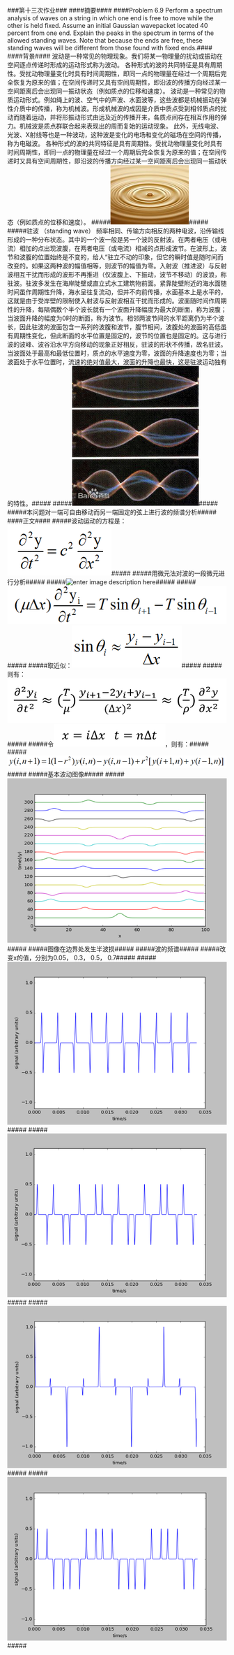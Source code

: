 ###第十三次作业###
####摘要####
####Problem 6.9 Perform a spectrum analysis of waves on a string in which one end is free to move while the other is held fixed. Assume an initial Gaussian wavepacket located 40 percent from one end. Explain the peaks in the spectrum in terms of the allowed standing waves. Note that because the ends are free, these standing waves will be different from those found with fixed ends.####
####背景####
波动是一种常见的物理现象。我们将某一物理量的扰动或振动在空间逐点传递时形成的运动形式称为波动。
各种形式的波的共同特征是具有周期性。受扰动物理量变化时具有时间周期性，即同一点的物理量在经过一个周期后完全恢复为原来的值；在空间传递时又具有空间周期性，即沿波的传播方向经过某一空间距离后会出现同一振动状态（例如质点的位移和速度）。
波动是一种常见的物质运动形式。例如绳上的波、空气中的声波、水面波等，这些波都是机械振动在弹性介质中的传播，称为机械波。形成机械波的成因是介质中质点受到相邻质点的扰动而随着运动，并将形振动形式由远及近的传播开来，各质点间存在相互作用的弹力。机械波是质点群联合起来表现出的周而复始的运动现象。
此外，无线电波、光波、X射线等也是一种波动，这种波是变化的电场和变化的磁场在空间的传播，称为电磁波。
各种形式的波的共同特征是具有周期性。受扰动物理量变化时具有时间周期性，即同一点的物理量在经过一个周期后完全恢复为原来的值；在空间传递时又具有空间周期性，即沿波的传播方向经过某一空间距离后会出现同一振动状态（例如质点的位移和速度）。
#####![enter image description here](https://github.com/hanshihao/compuational_physics_N2014301020016/blob/master/%E4%B8%8B%E8%BD%BD.jpg)#####
#####驻波 （standing wave） 频率相同、传输方向相反的两种电波，沿传输线形成的一种分布状态。其中的一个波一般是另一个波的反射波。在两者电压（或电流）相加的点出现波腹，在两者电压（或电流）相减的点形成波节。在波形上，波节和波腹的位置始终是不变的，给人“驻立不动的印象，但它的瞬时值是随时间而改变的。如果这两种波的幅值相等，则波节的幅值为零。入射波（推进波）与反射波相互干扰而形成的波形不再推进（仅波腹上、下振动，波节不移动）的波浪，称驻波。驻波多发生在海岸陡壁或直立式水工建筑物前面。紧靠陡壁附近的海水面随时间虽作周期性升降，海水呈往复流动，但并不向前传播，水面基本上是水平的，这就是由于受岸壁的限制使入射波与反射波相互干扰而形成的。波面随时间作周期性的升降，每隔偶数个半个波长就有一个波面升降幅度为最大的断面，称为波腹；当波面升降的幅度为0时的断面，称为波节。相邻两波节间的水平距离仍为半个波长，因此驻波的波面包含一系列的波腹和波节，腹节相间，波腹处的波面的高低虽有周期性变化，但此断面的水平位置是固定的，波节的位置也是固定的。这与进行波的波峰、波谷沿水平方向移动的现象正好相反，驻波的形状不传播，故名驻波。当波面处于最高和最低位置时，质点的水平速度为零，波面的升降速度也为零；当波面处于水平位置时，流速的绝对值最大，波面的升降也最快，这是驻波运动独有的特性。#####
#####![enter image description here](https://github.com/hanshihao/compuational_physics_N2014301020016/blob/master/bf096b63f6246b60cf120206ebf81a4c510fa2a0.jpg)#####
#####本问题对一端可自由移动而另一端固定的弦上进行波的频谱分析#####
####正文####
#####波动运动的方程是：![enter image description here](https://github.com/hanshihao/compuational_physics_N2014301020016/blob/master/QQ%E6%88%AA%E5%9B%BE20161219103524.png)#####
#####用微元法对波的一段微元进行分析#####
#####![enter image description here](https://github.com/hanshihao/compuational_physics_N2014301020016/blob/master/P61219-104019.jpg)#####
#####![enter image description here](https://github.com/hanshihao/compuational_physics_N2014301020016/blob/master/QQ%E6%88%AA%E5%9B%BE20161219104606.png)#####
#####取近似：![enter image description here](https://github.com/hanshihao/compuational_physics_N2014301020016/blob/master/QQ%E6%88%AA%E5%9B%BE20161219104935.png)#####
#####则有：![enter image description here](https://github.com/hanshihao/compuational_physics_N2014301020016/blob/master/QQ%E6%88%AA%E5%9B%BE20161219105735.png)#####
#####令![enter image description here](https://github.com/hanshihao/compuational_physics_N2014301020016/blob/master/QQ%E6%88%AA%E5%9B%BE20161219111929.png)，则有：#####
#####![enter image description here](https://github.com/hanshihao/compuational_physics_N2014301020016/blob/master/QQ%E6%88%AA%E5%9B%BE20161219112132.png)#####
#####基本波动图像#####
#####![enter image description here](https://github.com/hanshihao/compuational_physics_N2014301020016/blob/master/QQ%E6%88%AA%E5%9B%BE20161219175310.png)#####
#####图像在边界处发生半波损#####
#####波的频谱#####
#####改变x的值，分别为0.05， 0.3， 0.5， 0.7#####
#####![enter image description here](https://github.com/hanshihao/compuational_physics_N2014301020016/blob/master/0.05.png)#####
#####![enter image description here](https://github.com/hanshihao/compuational_physics_N2014301020016/blob/master/0.3.png)#####
#####![enter image description here](https://github.com/hanshihao/compuational_physics_N2014301020016/blob/master/0.5.png)#####
#####![enter image description here](https://github.com/hanshihao/compuational_physics_N2014301020016/blob/master/0.7.png)#####
